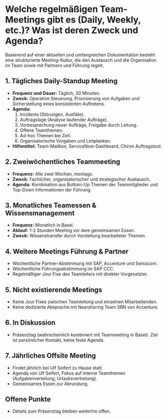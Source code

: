 # Welche regelmäßigen Team-Meetings gibt es (Daily, Weekly, etc.)? Was ist deren Zweck und Agenda?

Basierend auf einer aktuellen und umfangreichen Dokumentation besteht eine strukturierte Meeting-Kultur, die den Austausch und die Organisation im Team sowie mit Partnern und Führung regelt.

## 1. Tägliches Daily-Standup Meeting

- **Frequenz und Dauer:** Täglich, 30 Minuten.
- **Zweck:** Operative Steuerung, Priorisierung von Aufgaben und Sicherstellung eines konsistenten Auftretens.
- **Agenda:**
  1. Incidents (Störungen, Ausfälle).
  2. Auftragslage (Analyse laufender Aufträge).
  3. Vorbesprechung neuer Aufträge, Freigabe durch Leitung.
  4. Offene Teamthemen.
  5. Ad-hoc Themen bei Zeit.
  6. Organisatorische Vorgaben und Leitplanken.
- **Hilfsmittel:** Team-Mailbox, ServiceNow-Dashboard, Chiron Auftragstool.

## 2. Zweiwöchentliches Teammeeting

- **Frequenz:** Alle zwei Wochen, montags.
- **Zweck:** Fachlicher, organisatorischer und strategischer Austausch.
- **Agenda:** Kombination aus Bottom-Up Themen der Teammitglieder und Top-Down Informationen der Führung.

## 3. Monatliches Teamessen & Wissensmanagement

- **Frequenz:** Monatlich in Basel.
- **Ablauf:** 1-2 Stunden Meeting vor dem gemeinsamen Essen.
- **Zweck:** Wissenstransfer durch Vorstellung bearbeiteter Themen.

## 4. Weitere Meetings Führung & Partner

- Wöchentliche Partner-Abstimmung mit SAP, Accenture und Swisscom.
- Wöchentliche Führungsabstimmung im SAP CCC.
- Regelmäßiger Jour Fixe des Teamleiters mit direkter Vorgesetzter.

## 5. Nicht existierende Meetings

- Keine Jour Fixes zwischen Teamleitung und einzelnen Mitarbeitenden.
- Keine dedizierte Absprache mit Nearshoring Team SBN von Accenture.

## 6. In Diskussion

- Präsenztag (wahrscheinlich kombiniert mit Teammeeting in Basel). Ziel ist persönlicher Kontakt, keine feste Agenda.

## 7. Jährliches Offsite Meeting

- Findet jährlich bei Ulf Seifert zu Hause statt.
- Agenda von Ulf Seifert, Fokus auf interne Teamthemen (Aufgabenverteilung, Urlaubsvertretung).
- Gemeinsames Essen zur Abrundung.

## Offene Punkte

- Details zum Präsenztag bleiben weiterhin offen.